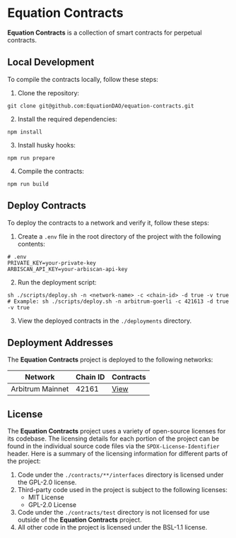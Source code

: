 # Equation Contracts

**Equation Contracts** is a collection of smart contracts for perpetual contracts.

## Local Development

To compile the contracts locally, follow these steps:

1. Clone the repository:

```shell
git clone git@github.com:EquationDAO/equation-contracts.git
```

2. Install the required dependencies:

```shell
npm install
```

3. Install husky hooks:

```shell
npm run prepare
```

4. Compile the contracts:

```shell
npm run build
```

## Deploy Contracts

To deploy the contracts to a network and verify it, follow these steps:

1. Create a `.env` file in the root directory of the project with the following contents:

```shell
# .env
PRIVATE_KEY=your-private-key
ARBISCAN_API_KEY=your-arbiscan-api-key
```

2. Run the deployment script:

```shell
sh ./scripts/deploy.sh -n <network-name> -c <chain-id> -d true -v true
# Example: sh ./scripts/deploy.sh -n arbitrum-goerli -c 421613 -d true -v true
```

3. View the deployed contracts in the `./deployments` directory.

## Deployment Addresses

The **Equation Contracts** project is deployed to the following networks:

| Network          | Chain ID | Contracts                        |
| ---------------- | -------- | -------------------------------- |
| Arbitrum Mainnet | 42161    | [View](./deployments/42161.json) |

## License

The **Equation Contracts** project uses a variety of open-source licenses for its codebase. The licensing details for
each portion of the project can be found in the individual source code files via the `SPDX-License-Identifier` header.
Here is a summary of the licensing information for different parts of the project:

1. Code under the `./contracts/**/interfaces` directory is licensed under the GPL-2.0 license.
2. Third-party code used in the project is subject to the following licenses:
    - MIT License
    - GPL-2.0 License
3. Code under the `./contracts/test` directory is not licensed for use outside of the **Equation Contracts** project.
4. All other code in the project is licensed under the BSL-1.1 license.
